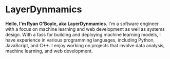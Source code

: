 # LayerDynmamics

**Hello, I'm Ryan O'Boyle, aka LayerDynmamics.** I'm a software engineer with a focus on machine learning and web development as well as systems design. With a fass for building and deploying machine learning models, I have experience in various programming languages, including Python, JavaScript, and C++. I enjoy working on projects that involve data analysis, machine learning, and web development.